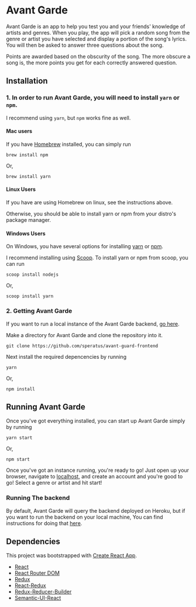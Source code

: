 # Avant Garde

Avant Garde is an app to help you test you and your friends' knowledge of artists and genres.
When you play, the app will pick a random song from the genre or artist you have selected and display a portion of the song's lyrics. You will then be asked to answer three questions about the song.

Points are awarded based on the obscurity of the song. The more obscure a song is, the more points you get for each correctly answered question.

## Installation

### 1. In order to run Avant Garde, you will need to install `yarn` or `npm`.

I recommend using `yarn`, but `npm` works fine as well.

#### Mac users
If you have [Homebrew](https://brew.sh/) installed, you can simply run
```
brew install npm
```
Or,
```
brew install yarn
```

#### Linux Users
If you have are using Homebrew on linux, see the instructions above.

Otherwise, you should be able to install yarn or npm from your distro's package manager.

#### Windows Users
On Windows, you have several options for installing [yarn](https://yarnpkg.com/getting-started/install) or [npm](https://www.npmjs.com/).

I recommend installing using [Scoop](https://scoop.sh).
To install yarn or npm from scoop, you can run
```
scoop install nodejs
```
Or,
```
scoop install yarn
```

### 2. Getting Avant Garde
If you want to run a local instance of the Avant Garde backend, [go here](#running-the-backend).

Make a directory for Avant Garde and clone the repository into it.
```
git clone https://github.com/speratus/avant-guard-frontend
```

Next install the required depencencies by running 
```
yarn
```
Or,
```
npm install
```

## Running Avant Garde

Once you've got everything installed,
you can start up Avant Garde simply by running
```
yarn start
```
Or,
```
npm start
```

Once you've got an instance running, you're ready to go! Just open up your browser, navigate to [localhost](http://localhost:3000/), and create an account and you're good to go! Select a genre or artist and hit start!

### Running The backend
By default, Avant Garde will query the backend deployed on Heroku, but if you want to run the backend on your local machine, You can find instructions for doing that [here](https://github.com/speratus/avant-guard-backend).

## Dependencies

This project was bootstrapped with [Create React App](https://github.com/facebook/create-react-app).

 * [React](https://reactjs.org/)
 * [React Router DOM](https://github.com/ReactTraining/react-router#readme)
 * [Redux](https://redux.js.org/)
 * [React-Redux](https://react-redux.js.org/)
 * [Redux-Reducer-Builder](https://github.com/speratus/redux-reducer-builder)
 * [Semantic-UI-React](https://react.semantic-ui.com/)

